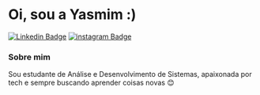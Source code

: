 # Oi, sou a Yasmim :)

[![Linkedin Badge](https://img.shields.io/badge/-LinkedIn-blue?style=flat-square&logo=Linkedin&logoColor=white&link=https://www.linkedin.com/in/yasmimgnoli/)](https://www.linkedin.com/in/yasmimgnoli/)
[![instagram Badge](https://img.shields.io/badge/-instagram-pink?style=flat-square&logo=instagram&logoColor=white&link=https://www.instagram.com/yasmimgnoli/)](https://www.instagram.com/yasmimgnoli/)

### Sobre mim
Sou estudante de Análise e Desenvolvimento de Sistemas, apaixonada por tech e sempre buscando aprender coisas novas 😊
